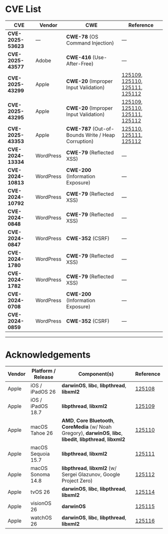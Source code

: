 # CVE List

| CVE | Vendor | CWE | Reference |
|---|---|---|---|
| **CVE-2025-53623** | — | **CWE-78** (OS Command Injection) | — |
| **CVE-2025-43577** | Adobe | **CWE-416** (Use-After-Free) | — |
| **CVE-2025-43299** | Apple | **CWE-20** (Improper Input Validation) | [125109](https://support.apple.com/en-us/125109), [125110](https://support.apple.com/en-us/125110), [125111](https://support.apple.com/en-us/125111), [125112](https://support.apple.com/en-us/125112) |
| **CVE-2025-43295** | Apple | **CWE-20** (Improper Input Validation) | [125109](https://support.apple.com/en-us/125109), [125110](https://support.apple.com/en-us/125110), [125111](https://support.apple.com/en-us/125111), [125112](https://support.apple.com/en-us/125112) |
| **CVE-2025-43353** | Apple | **CWE-787** (Out-of-Bounds Write / Heap Corruption) | [125110](https://support.apple.com/en-us/125110), [125111](https://support.apple.com/en-us/125111), [125112](https://support.apple.com/en-us/125112) |
| **CVE-2024-13334** | WordPress | **CWE-79** (Reflected XSS) | — |
| **CVE-2024-10813** | WordPress | **CWE-200** (Information Exposure) | — |
| **CVE-2024-10792** | WordPress | **CWE-79** (Reflected XSS) | — |
| **CVE-2024-0848** | WordPress | **CWE-79** (Reflected XSS) | — |
| **CVE-2024-0847** | WordPress | **CWE-352** (CSRF) | — |
| **CVE-2024-1780** | WordPress | **CWE-79** (Reflected XSS) | — |
| **CVE-2024-1782** | WordPress | **CWE-79** (Reflected XSS) | — |
| **CVE-2024-0708** | WordPress | **CWE-200** (Information Exposure) | — |
| **CVE-2024-0859** | WordPress | **CWE-352** (CSRF) | — |

---

# Acknowledgements

| Vendor | Platform / Release | Component(s) | Reference |
|---|---|---|---|
| Apple | iOS / iPadOS 26 | **darwinOS**, **libc**, **libpthread**, **libxml2** | [125108](https://support.apple.com/en-us/125108) |
| Apple | iOS / iPadOS 18.7 | **libpthread**, **libxml2** | [125109](https://support.apple.com/en-us/125109) |
| Apple | macOS Tahoe 26 | **AMD**, **Core Bluetooth**, **CoreMedia** (w/ Noah Gregory), **darwinOS**, **libc**, **libedit**, **libpthread**, **libxml2** | [125110](https://support.apple.com/en-us/125110) |
| Apple | macOS Sequoia 15.7 | **libpthread**, **libxml2** | [125111](https://support.apple.com/en-us/125111) |
| Apple | macOS Sonoma 14.8 | **libpthread**, **libxml2** (w/ Sergei Glazunov, Google Project Zero) | [125112](https://support.apple.com/en-us/125112) |
| Apple | tvOS 26 | **darwinOS**, **libc**, **libpthread**, **libxml2** | [125114](https://support.apple.com/en-us/125114) |
| Apple | visionOS 26 | **darwinOS** | [125115](https://support.apple.com/en-us/125115) |
| Apple | watchOS 26 | **darwinOS**, **libc**, **libpthread**, **libxml2** | [125116](https://support.apple.com/en-us/125116) |

